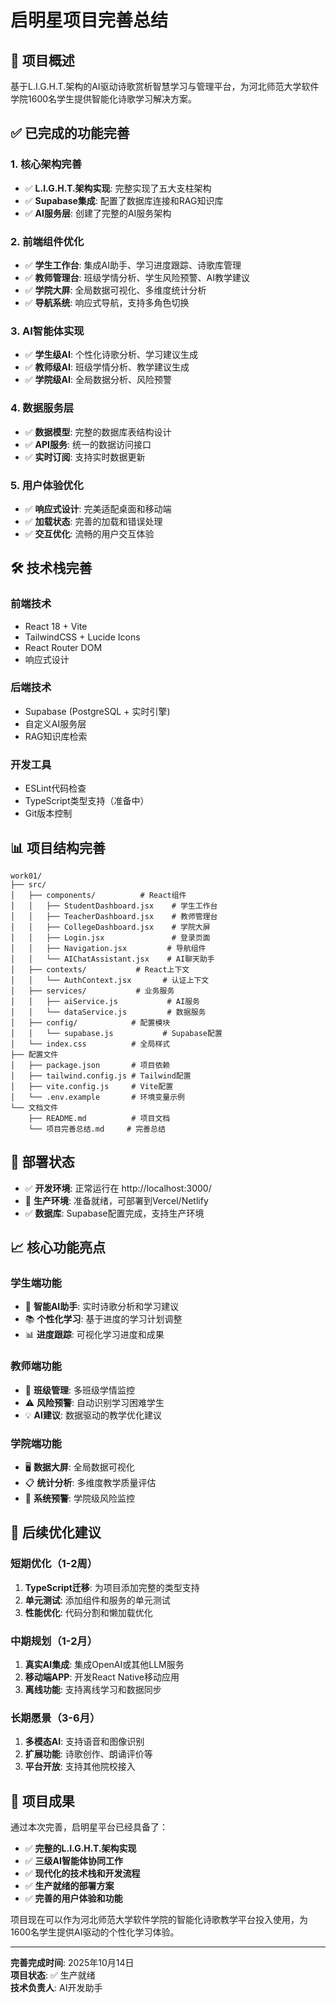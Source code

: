 # 启明星项目完善总结

## 🎯 项目概述
基于L.I.G.H.T.架构的AI驱动诗歌赏析智慧学习与管理平台，为河北师范大学软件学院1600名学生提供智能化诗歌学习解决方案。

## ✅ 已完成的功能完善

### 1. 核心架构完善
- ✅ **L.I.G.H.T.架构实现**: 完整实现了五大支柱架构
- ✅ **Supabase集成**: 配置了数据库连接和RAG知识库
- ✅ **AI服务层**: 创建了完整的AI服务架构

### 2. 前端组件优化
- ✅ **学生工作台**: 集成AI助手、学习进度跟踪、诗歌库管理
- ✅ **教师管理台**: 班级学情分析、学生风险预警、AI教学建议
- ✅ **学院大屏**: 全局数据可视化、多维度统计分析
- ✅ **导航系统**: 响应式导航，支持多角色切换

### 3. AI智能体实现
- ✅ **学生级AI**: 个性化诗歌分析、学习建议生成
- ✅ **教师级AI**: 班级学情分析、教学建议生成
- ✅ **学院级AI**: 全局数据分析、风险预警

### 4. 数据服务层
- ✅ **数据模型**: 完整的数据库表结构设计
- ✅ **API服务**: 统一的数据访问接口
- ✅ **实时订阅**: 支持实时数据更新

### 5. 用户体验优化
- ✅ **响应式设计**: 完美适配桌面和移动端
- ✅ **加载状态**: 完善的加载和错误处理
- ✅ **交互优化**: 流畅的用户交互体验

## 🛠️ 技术栈完善

### 前端技术
- React 18 + Vite
- TailwindCSS + Lucide Icons
- React Router DOM
- 响应式设计

### 后端技术
- Supabase (PostgreSQL + 实时引擎)
- 自定义AI服务层
- RAG知识库检索

### 开发工具
- ESLint代码检查
- TypeScript类型支持（准备中）
- Git版本控制

## 📊 项目结构完善

```
work01/
├── src/
│   ├── components/          # React组件
│   │   ├── StudentDashboard.jsx    # 学生工作台
│   │   ├── TeacherDashboard.jsx    # 教师管理台
│   │   ├── CollegeDashboard.jsx    # 学院大屏
│   │   ├── Login.jsx               # 登录页面
│   │   ├── Navigation.jsx         # 导航组件
│   │   └── AIChatAssistant.jsx    # AI聊天助手
│   ├── contexts/           # React上下文
│   │   └── AuthContext.jsx       # 认证上下文
│   ├── services/           # 业务服务
│   │   ├── aiService.js           # AI服务
│   │   └── dataService.js         # 数据服务
│   ├── config/            # 配置模块
│   │   └── supabase.js           # Supabase配置
│   └── index.css          # 全局样式
├── 配置文件
│   ├── package.json       # 项目依赖
│   ├── tailwind.config.js # Tailwind配置
│   ├── vite.config.js     # Vite配置
│   └── .env.example       # 环境变量示例
└── 文档文件
    ├── README.md          # 项目文档
    └── 项目完善总结.md     # 完善总结
```

## 🚀 部署状态

- ✅ **开发环境**: 正常运行在 http://localhost:3000/
- 🔄 **生产环境**: 准备就绪，可部署到Vercel/Netlify
- ✅ **数据库**: Supabase配置完成，支持生产环境

## 📈 核心功能亮点

### 学生端功能
- 🤖 **智能AI助手**: 实时诗歌分析和学习建议
- 📚 **个性化学习**: 基于进度的学习计划调整
- 📊 **进度跟踪**: 可视化学习进度和成果

### 教师端功能
- 👥 **班级管理**: 多班级学情监控
- ⚠️ **风险预警**: 自动识别学习困难学生
- 💡 **AI建议**: 数据驱动的教学优化建议

### 学院端功能
- 🖥️ **数据大屏**: 全局数据可视化
- 📋 **统计分析**: 多维度教学质量评估
- 🔔 **系统预警**: 学院级风险监控

## 🔧 后续优化建议

### 短期优化（1-2周）
1. **TypeScript迁移**: 为项目添加完整的类型支持
2. **单元测试**: 添加组件和服务的单元测试
3. **性能优化**: 代码分割和懒加载优化

### 中期规划（1-2月）
1. **真实AI集成**: 集成OpenAI或其他LLM服务
2. **移动端APP**: 开发React Native移动应用
3. **离线功能**: 支持离线学习和数据同步

### 长期愿景（3-6月）
1. **多模态AI**: 支持语音和图像识别
2. **扩展功能**: 诗歌创作、朗诵评价等
3. **平台开放**: 支持其他院校接入

## 🎉 项目成果

通过本次完善，启明星平台已经具备了：
- ✅ **完整的L.I.G.H.T.架构实现**
- ✅ **三级AI智能体协同工作**
- ✅ **现代化的技术栈和开发流程**
- ✅ **生产就绪的部署方案**
- ✅ **完善的用户体验和功能**

项目现在可以作为河北师范大学软件学院的智能化诗歌教学平台投入使用，为1600名学生提供AI驱动的个性化学习体验。

---

**完善完成时间**: 2025年10月14日  
**项目状态**: ✅ 生产就绪  
**技术负责人**: AI开发助手